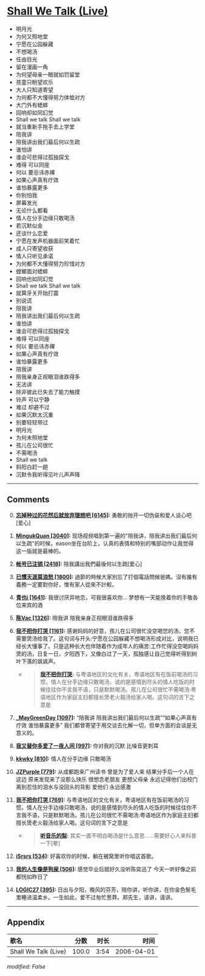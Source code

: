 # [Shall We Talk (Live)](https://music.163.com/song?id=65855)

* 明月光
* 为何又照地堂
* 宁愿在公园躲藏
* 不想喝汤
* 任由目光
* 留在漫画一角
* 为何望母亲一眼就如罚留堂
* 孩童只盼望欢乐
* 大人只知道寄望
* 为何都不大懂得努力体恤对方
* 大门外有蟋蟀
* 回响却如同幻觉
* Shall we talk Shall we talk
* 就当重新手拖手去上学堂
* 陪我讲
* 陪我讲出我们最后何以生疏
* 谁怕讲
* 谁会可悲得过孤独探戈
* 难得 可以同座
* 何以 要忌讳赤裸
* 如果心声真有疗效
* 谁怕暴露更多
* 你别怕我
* 屏幕发光
* 无论什么都看
* 情人在分手边缘只敢喝汤
* 若沉默似金
* 还谈什么恋爱
* 宁愿在发声机器面前笑着忙
* 成人只寄望收获
* 情人只听见承诺
* 为何都不大懂得努力珍惜对方
* 螳螂面对蟋蟀
* 回响也如同幻觉
* Shall we talk Shall we talk
* 就算牙关开始打震
* 别说谎
* 陪我讲
* 陪我讲出我们最后何以生疏
* 谁怕讲
* 谁会可悲得过孤独探戈
* 难得 可以同座
* 何以 要忌讳赤裸
* 如果心声真有疗效
* 谁怕暴露更多
* 陪我讲
* 陪我亲身正视眼泪谁跌得多
* 无法讲
* 除非彼此已失去了能力触摸
* 铃声 可以宁静
* 难过 却避不过
* 如果沉默太沉重
* 别要轻轻带过
* 明月光
* 为何未照地堂
* 孩儿在公司很忙
* 不需喝汤
* Shall we talk
* 斜阳白赶一趟
* 沉默令我听得见叶儿声声降


---

## Comments
0. **[忘掉种过的花然后就放弃理想吧 \[6145\]](https://music.163.com/#/user/home?id=56706143):** 勇敢的抛开一切伪装和爱人谈心吧[爱心]

1. **[MingukQuan \[3040\]](https://music.163.com/#/user/home?id=6530306):** 现场视频唱到第一遍的"陪我讲，陪我讲出我们最后何以生疏"的时候，eason坐在台阶上，认真的表情和特别的嘴部动作让我觉得这一版就是最棒的。

2. **[帐号已注销 \[2418\]](https://music.163.com/#/user/home?id=96528641):** 陪我講出我們最後何以生疏[爱心]

3. **[已慣天涯莫浪愁 \[1800\]](https://music.163.com/#/user/home?id=58969972):** 過節的時候大家別忘了打個電話問候爸媽。沒有誰有義務一定要對你好，惟有家人從來不計較。

4. **[青也i \[1641\]](https://music.163.com/#/user/home?id=389538145):** 我很讨厌异地恋，可我很喜欢你…   梦想有一天能挽着你的手敬各位来宾的酒

5. **[陈Vac \[1326\]](https://music.163.com/#/user/home?id=60077599):** 陪我讲 陪我亲身正视眼泪谁跌得多

6. **[我不把你打哭 \[1161\]](https://music.163.com/#/user/home?id=63794667):** 感谢妈妈的好意，孩儿在公司很忙没空喝您的汤，您不需要煲汤给我了。这句词与开头:宁愿在公园躲藏不想喝汤形成对比，说明我已经长大懂事了。只是这种长大也伴随着作为成年人的痛苦:工作忙得没空喝妈妈煲的汤，日复一日，夕阳西下，又像白过了一天，孤独感让自己觉得听得到树叶下落的飒飒声。
	* > **[我不把你打哭](https://music.163.com/#/user/home?id=63794667):** 与粤语地区的文化有关，粤语地区有在饭前喝汤的习惯。情人在分手边缘只敢喝汤，说的是感情到尽头的情人吃饭的时候往往你不言我不语，只是默默喝汤。孩儿在公司很忙不需喝汤:粤语地区作为家庭主妇都擅长煲老火靓汤给家人喝。这句词的言下之意是

7. **[_MayGreenDay \[1097\]](https://music.163.com/#/user/home?id=34937520):** “陪我讲 陪我讲出我们最后何以生疏”“如果心声真有疗效 谁怕暴露更多”  我们都曾寄望于用交谈去化解一切，但单方面的会谈是无意义的。

8. **[我又替你多爱了一夜人间 \[997\]](https://music.163.com/#/user/home?id=305090300):** 你对我的沉默 比噪音更刺耳

9. **[kkwky \[810\]](https://music.163.com/#/user/home?id=79585146):** 情人在分手边缘 只敢喝汤

10. **[JZPurple \[779\]](https://music.163.com/#/user/home?id=98653410):** 从成都跑来广州读书 曾是为了爱人来 结果分手后一个人在这边 原来发现来了没那么快乐 很想念老朋友 更想父母亲 永远记得他们出校门离别忍住的泪水与没回头的背影 爱他们 永远感激

11. **[我不把你打哭 \[769\]](https://music.163.com/#/user/home?id=63794667):** 与粤语地区的文化有关，粤语地区有在饭前喝汤的习惯。情人在分手边缘只敢喝汤，说的是感情到尽头的情人吃饭的时候往往你不言我不语，只是默默喝汤。孩儿在公司很忙不需喝汤:粤语地区作为家庭主妇都擅长煲老火靓汤给家人喝。这句词的言下之意是
	* > **[听音乐的梨](https://music.163.com/#/user/home?id=350237451):** 其实一直不明白喝汤是什么意思……需要好心人来科普一下[晕]

12. **[iSrsrs \[534\]](https://music.163.com/#/user/home?id=46400426):** 好喜欢你的时候，躺在被窝里听你唱这首歌。

13. **[我的人生像是狗屎 \[506\]](https://music.163.com/#/user/home?id=430108760):** 感觉毕业后就好久没听陈奕迅了 今天一听好像之前都恍如昨日了

14. **[LOGIC27 \[395\]](https://music.163.com/#/user/home?id=1385560046):** 日出与夕阳，晚风的芬芳，陪你讲，听你讲，在你金色鬃毛里睡进温柔乡。一生如此，爱不过匆忙葱莽。郑先生，请讲，请讲。



---

## Appendix

|歌名|分数|时长|时间|
|:---|:---:|---:|---:|
|Shall We Talk (Live)|100.0|3:54|2006-04-01

*modified: False*